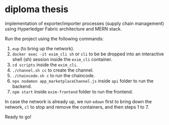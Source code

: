 # diploma thesis 

implementation of exporter/importer processes (supply chain management) using Hyperledger Fabric architecture and MERN stack.

Run the project using the following commands:
1. `eup` (to bring up the network). 
2. `docker exec -it exim_cli sh` or `cli` to be be dropped into an interactive shell (sh) session inside the `exim_cli` container.
3. `cd scripts` inside the `exim_cli`.
4. `./channel.sh cc` to create the channel.
5. `./chaincode.sh c` to run the chaincode.
6. `npx nodemon app_marketplaceChannel.js` inside `api` folder to run the backend.
7. `npm start` inside `exim-frontend` folder to run the frontend.

In case the network is already up, we run `edown` first to bring down the network, `cl` to stop and remove the containers, and then steps 1 to 7.

Ready to go!
